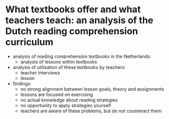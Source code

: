 # What textbooks offer and what teachers teach: an analysis of the Dutch reading comprehension curriculum

- analysis of reading comprehension textbooks in the Netherlands:
  - analysis of lessons within textbooks
- analysis of utilisation of these textbooks by teachers:
  - teacher interviews
  - lesson 
- findings:
  - no strong alignment between lesson goals, theory and assignments
  - lessons are focused on exercising
  - no actual knowledge about reading strategies
  - no opportunity to apply strategies yourself
  - teachers are aware of these problems, but do not counteract them